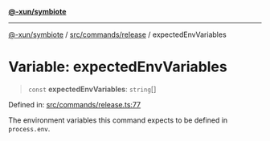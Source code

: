 [**@-xun/symbiote**](../../../../README.md)

***

[@-xun/symbiote](../../../../README.md) / [src/commands/release](../README.md) / expectedEnvVariables

# Variable: expectedEnvVariables

> `const` **expectedEnvVariables**: `string`[]

Defined in: [src/commands/release.ts:77](https://github.com/Xunnamius/symbiote/blob/b4ce62825fc0ab0648e371a38e522f8ee71b6ea1/src/commands/release.ts#L77)

The environment variables this command expects to be defined in
`process.env`.
